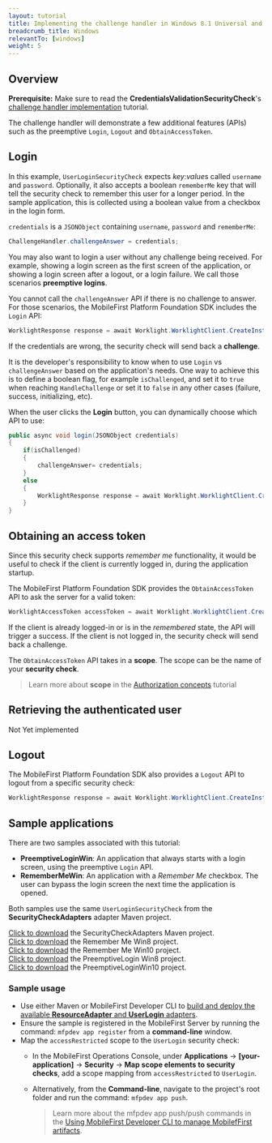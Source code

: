 ```yaml
---
layout: tutorial
title: Implementing the challenge handler in Windows 8.1 Universal and Windows 10 UWP applications
breadcrumb_title: Windows
relevantTo: [windows]
weight: 5
---
```

## Overview
**Prerequisite:** Make sure to read the **CredentialsValidationSecurityCheck**'s [challenge handler implementation](../../credentials-validation/android) tutorial.

The challenge handler will demonstrate a few additional features (APIs) such as the preemptive `Login`, `Logout` and `ObtainAccessToken`.

## Login
In this example, `UserLoginSecurityCheck` expects *key:value*s called `username` and `password`. Optionally, it also accepts a boolean `rememberMe` key that will tell the security check to remember this user for a longer period. In the sample application, this is collected using a boolean value from a checkbox in the login form.

`credentials` is a `JSONObject` containing `username`, `password` and `rememberMe`:

```c#
ChallengeHandler.challengeAnswer = credentials;
```

You may also want to login a user without any challenge being received. For example, showing a login screen as the first screen of the application, or showing a login screen after a logout, or a login failure. We call those scenarios **preemptive logins**.

You cannot call the `challengeAnswer` API if there is no challenge to answer. For those scenarios, the MobileFirst Platform Foundation SDK includes the `Login` API:

```csharp
WorklightResponse response = await Worklight.WorklightClient.CreateInstance().AuthorizationManager.Login(String securityCheckName, JObject credentials);
```

If the credentials are wrong, the security check will send back a **challenge**.

It is the developer's responsibility to know when to use `Login` vs `challengeAnswer` based on the application's needs. One way to achieve this is to define a boolean flag, for example `isChallenged`, and set it to `true` when reaching `HandleChallenge` or set it to `false` in any other cases (failure, success, initializing, etc).

When the user clicks the **Login** button, you can dynamically choose which API to use:

```csharp
public async void login(JSONObject credentials)
{
    if(isChallenged)
    {
        challengeAnswer= credentials;
    }
    else
    {
        WorklightResponse response = await Worklight.WorklightClient.CreateInstance().AuthorizationManager.Login(securityCheckName, credentials);
    }
}
```
## Obtaining an access token
Since this security check supports *remember me* functionality, it would be useful to check if the client is currently logged in, during the application startup.

The MobileFirst Platform Foundation SDK provides the `ObtainAccessToken` API to ask the server for a valid token:

```csharp
WorklightAccessToken accessToken = await Worklight.WorklightClient.CreateInstance().AuthorizationManager.ObtainAccessToken(String scope);
```

If the client is already logged-in or is in the *remembered* state, the API will trigger a success. If the client is not logged in, the security check will send back a challenge.

The `ObtainAccessToken` API takes in a **scope**. The scope can be the name of your **security check**.

> Learn more about **scope** in the [Authorization concepts](../../authorization-concepts) tutorial

## Retrieving the authenticated user
Not Yet implemented

## Logout
The MobileFirst Platform Foundation SDK also provides a `Logout` API to logout from a specific security check:

```csharp
WorklightResponse response = await Worklight.WorklightClient.CreateInstance().AuthorizationManager.Logout(securityCheckName);
```

## Sample applications
There are two samples associated with this tutorial:

- **PreemptiveLoginWin**: An application that always starts with a login screen, using the preemptive `Login` API.
- **RememberMeWin**: An application with a *Remember Me* checkbox. The user can bypass the login screen the next time the application is opened.

Both samples use the same `UserLoginSecurityCheck` from the **SecurityCheckAdapters** adapter Maven project.

[Click to download](https://github.com/MobileFirst-Platform-Developer-Center/SecurityCheckAdapters/tree/release80) the SecurityCheckAdapters Maven project.  
[Click to download](https://github.com/MobileFirst-Platform-Developer-Center/RememberMeWin8/tree/release80) the Remember Me Win8 project.  
[Click to download](https://github.com/MobileFirst-Platform-Developer-Center/RememberMeWin10/tree/release80) the Remember Me Win10 project.  
[Click to download](https://github.com/MobileFirst-Platform-Developer-Center/PreemptiveLoginWin8/tree/release80) the PreemptiveLogin Win8 project.  
[Click to download](https://github.com/MobileFirst-Platform-Developer-Center/PreemptiveLoginWin10/tree/release80) the PreemptiveLoginWin10 project.

### Sample usage

* Use either Maven or MobileFirst Developer CLI to [build and deploy the available **ResourceAdapter** and **UserLogin** adapters](../../../adapters/creating-adapters/).
* Ensure the sample is registered in the MobileFirst Server by running the command: `mfpdev app register` from a **command-line** window.
* Map the `accessRestricted` scope to the `UserLogin` security check:
    * In the MobileFirst Operations Console, under **Applications** → **[your-application]** → **Security** → **Map scope elements to security checks**, add a scope mapping from `accessRestricted` to `UserLogin`.
    * Alternatively, from the **Command-line**, navigate to the project's root folder and run the command: `mfpdev app push`.  

        > Learn more about the mfpdev app push/push commands in the [Using MobileFirst Developer CLI to manage MobilefFirst artifacts](../../../using-the-mfpf-sdk/using-mobilefirst-developer-cli-to-manage-mobilefirst-artifacts).

